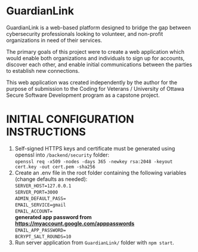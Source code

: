 # GuardianLink  
GuardianLink is a web-based platform designed to bridge the gap between cybersecurity professionals looking to volunteer, and non-profit organizations in need of their services.  

The primary goals of this project were to create a web application which would enable both organizations and individuals to sign up for accounts, discover each other, and enable initial communications between the parties to establish new connections.  

This web application was created independently by the author for the purpose of submission to the Coding for Veterans / University of Ottawa Secure Software Development program as a capstone project.  

# INITIAL CONFIGURATION INSTRUCTIONS  
1. Self-signed HTTPS keys and certificate must be generated using openssl into `/backend/security` folder:  
    `openssl req -x509 -nodes -days 365 -newkey rsa:2048 -keyout cert.key -out cert.pem -sha256`  
2. Create an .env file in the root folder containing the following variables (change defaults as needed):  
    `SERVER_HOST=127.0.0.1`  
    `SERVER_PORT=3000`  
    `ADMIN_DEFAULT_PASS=`  
    `EMAIL_SERVICE=gmail`  
    `EMAIL_ACCOUNT=`  
    **generated app password from https://myaccount.google.com/apppasswords**  
    `EMAIL_APP_PASSWORD=`  
    `BCRYPT_SALT_ROUNDS=10`  
3. Run server application from `GuardianLink/` folder with `npm start`.  
